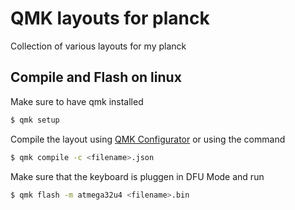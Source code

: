 # QMK layouts for planck

Collection of various layouts for my planck

## Compile and Flash on linux

Make sure to have qmk installed

```bash
$ qmk setup
```

Compile the layout using [QMK Configurator](https://config.qmk.fm) or using the command

```bash
$ qmk compile -c <filename>.json
```

Make sure that the keyboard is pluggen in DFU Mode and run

```bash
$ qmk flash -m atmega32u4 <filename>.bin
```